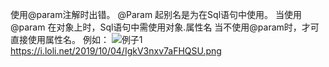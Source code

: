 使用@param注解时出错。
@Param 起别名是为在Sql语句中使用。
当使用@param 在对象上时，Sql语句中需使用对象.属性名
当不使用@param时，才可直接使用属性名。
例如：
![例子1](https://i.loli.net/2019/10/04/IgkV3nxv7aFHQSU.png)
https://i.loli.net/2019/10/04/IgkV3nxv7aFHQSU.png